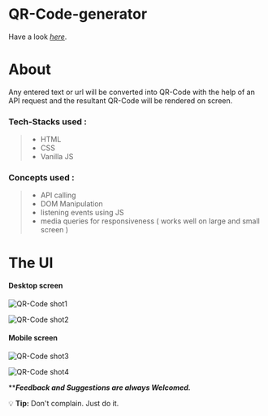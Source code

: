 # QR-Code-generator
Have a look *[here](https://qr-generator-webproject.netlify.app/)*.


# About
Any entered text or url will be converted into QR-Code with the help of an API request and the resultant QR-Code will be rendered on screen.

### Tech-Stacks used :
>
> - HTML
> - CSS
> - Vanilla JS
>

### Concepts used :
>
> - API calling
> - DOM Manipulation
> - listening events using JS
> - media queries for responsiveness ( works well on large and small screen )
>

# The UI

#### Desktop screen

![QR-Code shot1](https://user-images.githubusercontent.com/107980619/214874722-852a4681-2f58-4357-972d-1ffb0c18790f.png)

![QR-Code shot2](https://user-images.githubusercontent.com/107980619/214874810-9a12dbe5-dc82-4394-b387-35932dfb2443.png)

#### Mobile screen

![QR-Code shot3](https://user-images.githubusercontent.com/107980619/214874888-4ac8a9a4-9b07-4209-84ea-836c8bce16ab.png)

![QR-Code shot4](https://user-images.githubusercontent.com/107980619/214874922-cc822c4f-aec2-462f-9ea4-415131af219e.png)

*****Feedback and Suggestions are always Welcomed.***


:bulb: **Tip:** Don't complain. Just do it.
